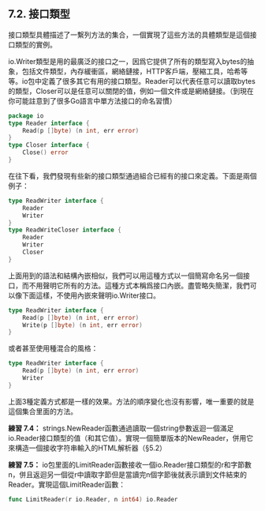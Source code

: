 ## 7.2. 接口類型

接口類型具體描述了一繫列方法的集合，一個實現了這些方法的具體類型是這個接口類型的實例。

io.Writer類型是用的最廣泛的接口之一，因爲它提供了所有的類型寫入bytes的抽象，包括文件類型，內存緩衝區，網絡鏈接，HTTP客戶端，壓縮工具，哈希等等。io包中定義了很多其它有用的接口類型。Reader可以代表任意可以讀取bytes的類型，Closer可以是任意可以關閉的值，例如一個文件或是網絡鏈接。（到現在你可能註意到了很多Go語言中單方法接口的命名習慣）

```go
package io
type Reader interface {
	Read(p []byte) (n int, err error)
}
type Closer interface {
	Close() error
}
```

在往下看，我們發現有些新的接口類型通過組合已經有的接口來定義。下面是兩個例子：

```go
type ReadWriter interface {
	Reader
	Writer
}
type ReadWriteCloser interface {
	Reader
	Writer
	Closer
}
```
上面用到的語法和結構內嵌相似，我們可以用這種方式以一個簡寫命名另一個接口，而不用聲明它所有的方法。這種方式本稱爲接口內嵌。盡管略失簡潔，我們可以像下面這樣，不使用內嵌來聲明io.Writer接口。

```go
type ReadWriter interface {
	Read(p []byte) (n int, err error)
	Write(p []byte) (n int, err error)
}
```

或者甚至使用種混合的風格：

```go
type ReadWriter interface {
	Read(p []byte) (n int, err error)
	Writer
}
```

上面3種定義方式都是一樣的效果。方法的順序變化也沒有影響，唯一重要的就是這個集合里面的方法。

**練習 7.4：** strings.NewReader函數通過讀取一個string參數返迴一個滿足io.Reader接口類型的值（和其它值）。實現一個簡單版本的NewReader，併用它來構造一個接收字符串輸入的HTML解析器（§5.2）

**練習 7.5：** io包里面的LimitReader函數接收一個io.Reader接口類型的r和字節數n，併且返迴另一個從r中讀取字節但是當讀完n個字節後就表示讀到文件結束的Reader。實現這個LimitReader函數：

```go
func LimitReader(r io.Reader, n int64) io.Reader
```
